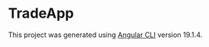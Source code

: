 # TradeApp

This project was generated using [Angular CLI](https://github.com/angular/angular-cli) version 19.1.4.